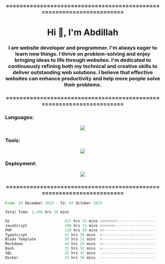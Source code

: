 <h3 align="center">=====================================================================</h3>
<h1 align="center">Hi 👋, I'm Abdillah</h1>
<h3 align="center">I am website developer and programmer. I'm always eager to learn new things. I thrive on problem-solving and enjoy bringing ideas to life through websites. I'm dedicated to continuously refining both my technical and creative skills to deliver outstanding web solutions. I believe that effective websites can enhance productivity and help more people solve their problems.</h3>
<h3 align="center">=====================================================================</h3>

<h3 align="left">Languages:</h3>
<p align="center">
  <a href="https://skillicons.dev">
    <img src="https://skillicons.dev/icons?i=go,nodejs,php,css,html,kotlin" />
  </a>
</p>

<h3 align="left">Tools:</h3>
<p align="center">
  <a href="https://skillicons.dev">
    <img src="https://skillicons.dev/icons?i=express,nextjs,postman,powershell,bash,nginx,arduino,laravel,androidstudio,react,prisma" />
  </a>
</p>

<h3 align="left">Deployment:</h3>
<p align="center">
  <a href="https://skillicons.dev">
    <img src="https://skillicons.dev/icons?i=git,github,docker,aws,jenkins,prometheus,grafana,mongodb,postgres,mysql" />
  </a>
</p>

<h3 align="center">=====================================================================</h3>

<!--START_SECTION:waka-->

```rust
From: 29 December 2023 - To: 07 October 2025

Total Time: 1,296 hrs 36 mins

Go                         417 hrs 32 mins >>>>>>>>-----------------   31.90 %
JavaScript                 346 hrs 21 mins >>>>>>>------------------   26.46 %
PHP                        129 hrs 59 mins >>-----------------------   09.93 %
TypeScript                 55 hrs 56 mins  >------------------------   04.27 %
Blade Template             50 hrs 32 mins  >------------------------   03.86 %
Markdown                   44 hrs 25 mins  >------------------------   03.39 %
Bash                       31 hrs 52 mins  >------------------------   02.43 %
SQL                        25 hrs 47 mins  -------------------------   01.97 %
Docker                     22 hrs 58 mins  -------------------------   01.75 %
```

<!--END_SECTION:waka-->
<!---
Abedmuh/Abedmuh is a ✨ special ✨ repository because its `README.md` (this file) appears on your GitHub profile.
You can click the Preview link to take a look at your changes.
--->
